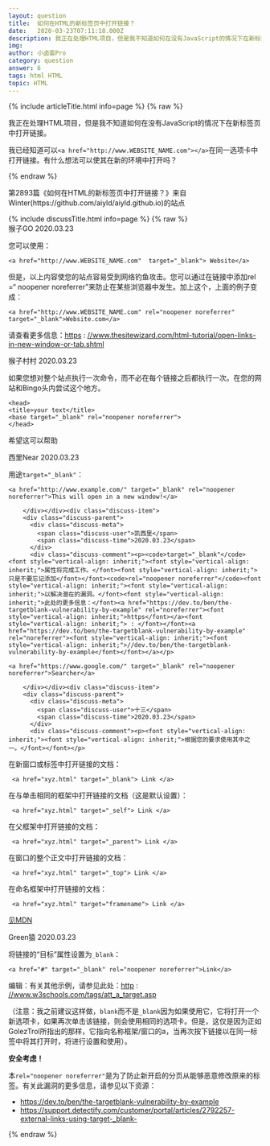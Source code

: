 ```yaml
---
layout: question
title:  如何在HTML的新标签页中打开链接？
date:   2020-03-23T07:11:18.000Z
description: 我正在处理HTML项目，但是我不知道如何在没有JavaScript的情况下在新标签页中打开链接。我已经知道可以<a href="http //www....
img: 
author: 小卤蛋Pro
category: question
answer: 6
tags: html HTML
topic: HTML
---
```

<div class="article-root">
  <div class="article">
    {% include articleTitle.html info=page %}
    {% raw %}
    <div class="article-content"><p><font style="vertical-align: inherit;"><font style="vertical-align: inherit;">我正在处理HTML项目，但是我不知道如何在没有JavaScript的情况下在新标签页中打开链接。</font></font></p>

<p><font style="vertical-align: inherit;"><font style="vertical-align: inherit;">我已经知道可以</font></font><code>&lt;a href="http://www.WEBSITE_NAME.com"&gt;&lt;/a&gt;</code><font style="vertical-align: inherit;"><font style="vertical-align: inherit;">在同一选项卡</font><font style="vertical-align: inherit;">中</font><font style="vertical-align: inherit;">打开链接。</font><font style="vertical-align: inherit;">有什么想法可以使其在新的环境中打开吗？</font></font></p></div>
    {% endraw %}
  </div>
  <p class="winter_mark">第2893篇《如何在HTML的新标签页中打开链接？》来自Winter(https://github.com/aiyld/aiyld.github.io)的站点</p>
  <div class="discuss-wrapper">
    {% include discussTitle.html info=page %}
    {% raw %}
    <div class="discuss-item">
        <div class="discuss-parent">
          <div class="discuss-meta">
            <span class="discuss-user">猴子GO</span>
            <span class="discuss-time">2020.03.23</span>
          </div>
          <div class="discuss-comment"><p><font style="vertical-align: inherit;"><font style="vertical-align: inherit;">您可以使用：</font></font></p>

<pre><code>&lt;a href="http://www.WEBSITE_NAME.com"  target="_blank"&gt; Website&lt;/a&gt;
</code></pre>

<p><font style="vertical-align: inherit;"><font style="vertical-align: inherit;">但是，以上内容使您的站点容易受到网络钓鱼攻击。</font><font style="vertical-align: inherit;">您可以通过在链接中添加rel =“ noopener noreferrer”来防止在某些浏览器中发生。</font><font style="vertical-align: inherit;">加上这个，上面的例子变成：</font></font></p>

<pre><code>&lt;a href="http://www.WEBSITE_NAME.com" rel="noopener noreferrer" target="_blank"&gt;Website.com&lt;/a&gt; 
</code></pre>

<p><font style="vertical-align: inherit;"><font style="vertical-align: inherit;">请查看更多信息：</font><a href="https://www.thesitewizard.com/html-tutorial/open-links-in-new-window-or-tab.shtml" rel="nofollow noreferrer"><font style="vertical-align: inherit;">https</font></a><font style="vertical-align: inherit;"> :
 </font></font><a href="https://www.thesitewizard.com/html-tutorial/open-links-in-new-window-or-tab.shtml" rel="nofollow noreferrer"><font style="vertical-align: inherit;"><font style="vertical-align: inherit;">//www.thesitewizard.com/html-tutorial/open-links-in-new-window-or-tab.shtml</font></font></a></p></div>
        </div></div><div class="discuss-item">
        <div class="discuss-parent">
          <div class="discuss-meta">
            <span class="discuss-user">猴子村村</span>
            <span class="discuss-time">2020.03.23</span>
          </div>
          <div class="discuss-comment"><p><font style="vertical-align: inherit;"><font style="vertical-align: inherit;">如果您想对整个站点执行一次命令，而不必在每个链接之后都执行一次。</font><font style="vertical-align: inherit;">在您的网站和Bingo头内尝试这个地方。</font></font></p>

<pre><code>&lt;head&gt;<font></font>
&lt;title&gt;your text&lt;/title&gt;<font></font>
&lt;base target="_blank" rel="noopener noreferrer"&gt;<font></font>
&lt;/head&gt;<font></font>
</code></pre>

<p><font style="vertical-align: inherit;"><font style="vertical-align: inherit;">希望这可以帮助</font></font></p></div>
        </div></div><div class="discuss-item">
        <div class="discuss-parent">
          <div class="discuss-meta">
            <span class="discuss-user">西里Near</span>
            <span class="discuss-time">2020.03.23</span>
          </div>
          <div class="discuss-comment"><p><font style="vertical-align: inherit;"><font style="vertical-align: inherit;">用途</font></font><code>target="_blank"</code><font style="vertical-align: inherit;"><font style="vertical-align: inherit;">：</font></font></p>

<pre><code>&lt;a href="http://www.example.com/" target="_blank" rel="noopener noreferrer"&gt;This will open in a new window!&lt;/a&gt;
</code></pre></div>
        </div></div><div class="discuss-item">
        <div class="discuss-parent">
          <div class="discuss-meta">
            <span class="discuss-user">凯西里</span>
            <span class="discuss-time">2020.03.23</span>
          </div>
          <div class="discuss-comment"><p><code>target="_blank"</code><font style="vertical-align: inherit;"><font style="vertical-align: inherit;">属性将完成工作。</font><font style="vertical-align: inherit;">只是不要忘记添加</font></font><code>rel="noopener noreferrer"</code><font style="vertical-align: inherit;"><font style="vertical-align: inherit;">以解决潜在的漏洞。</font><font style="vertical-align: inherit;">此处的更多信息：</font><a href="https://dev.to/ben/the-targetblank-vulnerability-by-example" rel="noreferrer"><font style="vertical-align: inherit;">https</font></a><font style="vertical-align: inherit;"> : </font></font><a href="https://dev.to/ben/the-targetblank-vulnerability-by-example" rel="noreferrer"><font style="vertical-align: inherit;"><font style="vertical-align: inherit;">//dev.to/ben/the-targetblank-vulnerability-by-example</font></font></a></p>

<pre><code>&lt;a href="https://www.google.com/" target="_blank" rel="noopener noreferrer"&gt;Searcher&lt;/a&gt;
</code></pre></div>
        </div></div><div class="discuss-item">
        <div class="discuss-parent">
          <div class="discuss-meta">
            <span class="discuss-user">十三</span>
            <span class="discuss-time">2020.03.23</span>
          </div>
          <div class="discuss-comment"><p><font style="vertical-align: inherit;"><font style="vertical-align: inherit;">根据您的要求使用其中之一。</font></font></p>

<p><font style="vertical-align: inherit;"><font style="vertical-align: inherit;">在新窗口或标签中打开链接的文档：</font></font></p>

<pre><code> &lt;a href="xyz.html" target="_blank"&gt; Link &lt;/a&gt;
</code></pre>

<p><font style="vertical-align: inherit;"><font style="vertical-align: inherit;">在与单击相同的框架中打开链接的文档（这是默认设置）：</font></font></p>

<pre><code> &lt;a href="xyz.html" target="_self"&gt; Link &lt;/a&gt;
</code></pre>

<p><font style="vertical-align: inherit;"><font style="vertical-align: inherit;">在父框架中打开链接的文档：</font></font></p>

<pre><code> &lt;a href="xyz.html" target="_parent"&gt; Link &lt;/a&gt;
</code></pre>

<p><font style="vertical-align: inherit;"><font style="vertical-align: inherit;">在窗口的整个正文中打开链接的文档：</font></font></p>

<pre><code> &lt;a href="xyz.html" target="_top"&gt; Link &lt;/a&gt;
</code></pre>

<p><font style="vertical-align: inherit;"><font style="vertical-align: inherit;">在命名框架中打开链接的文档：</font></font></p>

<pre><code> &lt;a href="xyz.html" target="framename"&gt; Link &lt;/a&gt;
</code></pre>

<p><a href="https://developer.mozilla.org/en/docs/Web/HTML/Element/a"><font style="vertical-align: inherit;"><font style="vertical-align: inherit;">见MDN</font></font></a></p></div>
        </div></div><div class="discuss-item">
        <div class="discuss-parent">
          <div class="discuss-meta">
            <span class="discuss-user">Green猿</span>
            <span class="discuss-time">2020.03.23</span>
          </div>
          <div class="discuss-comment"><p><font style="vertical-align: inherit;"><font style="vertical-align: inherit;">将链接的“目标”属性设置为</font></font><code>_blank</code><font style="vertical-align: inherit;"><font style="vertical-align: inherit;">：</font></font></p>

<pre><code>&lt;a href="#" target="_blank" rel="noopener noreferrer"&gt;Link&lt;/a&gt;
</code></pre>

<p><font style="vertical-align: inherit;"><font style="vertical-align: inherit;">编辑：有关其他示例，请参见此处：</font><a href="http://www.w3schools.com/tags/att_a_target.asp" rel="noreferrer"><font style="vertical-align: inherit;">http</font></a><font style="vertical-align: inherit;"> : </font></font><a href="http://www.w3schools.com/tags/att_a_target.asp" rel="noreferrer"><font style="vertical-align: inherit;"><font style="vertical-align: inherit;">//www.w3schools.com/tags/att_a_target.asp</font></font></a></p>

<p><font style="vertical-align: inherit;"><font style="vertical-align: inherit;">（注意：我之前建议这样做，</font></font><code>blank</code><font style="vertical-align: inherit;"><font style="vertical-align: inherit;">而不是</font></font><code>_blank</code><font style="vertical-align: inherit;"><font style="vertical-align: inherit;">因为如果使用它，它将打开一个新选项卡，如果再次单击该链接，则会使用相同的选项卡。但是，这仅是因为正如GolezTrol所指出的那样，它指向名称框架/窗口的a，当再次按下链接以在同一标签中将其打开时，将进行设置和使用）。</font></font></p>

<p><strong><font style="vertical-align: inherit;"><font style="vertical-align: inherit;">安全考虑！</font></font></strong></p>

<p><font style="vertical-align: inherit;"><font style="vertical-align: inherit;">本</font></font><code>rel="noopener noreferrer"</code><font style="vertical-align: inherit;"><font style="vertical-align: inherit;">是为了防止新开启的分页从能够恶意修改原来的标签。</font><font style="vertical-align: inherit;">有关此漏洞的更多信息，请参见以下资源：</font></font></p>

<ul>
<li><a href="https://dev.to/ben/the-targetblank-vulnerability-by-example" rel="noreferrer"><font style="vertical-align: inherit;"><font style="vertical-align: inherit;">https://dev.to/ben/the-targetblank-vulnerability-by-example</font></font></a></li>
<li><a href="https://support.detectify.com/customer/portal/articles/2792257-external-links-using-target-_blank-" rel="noreferrer"><font style="vertical-align: inherit;"><font style="vertical-align: inherit;">https://support.detectify.com/customer/portal/articles/2792257-external-links-using-target-_blank-</font></font></a></li>
</ul></div>
        </div></div>
    {% endraw %}
  </div>
<div>
